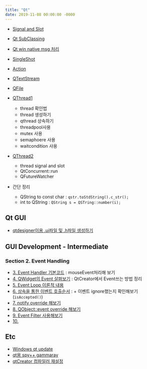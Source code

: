 ```yaml
---
title: "Qt"
date: 2019-11-08 00:00:00 -0000
---
```


* [Signal and Slot](https://goodayth.github.io/Qt-signal-slot/)
* [Qt SubClassing](https://goodayth.github.io/Qt-subclassing/)
* [Qt win native msg 처리](https://goodayth.github.io/Qt-native-msg/)
* [SingleShot](https://goodayth.github.io/Qt-singleshot/)
* [Action](https://goodayth.github.io/Qt-action/)
* [QTextStream](https://goodayth.github.io/Qt-qtextstream/)
* [QFile](https://goodayth.github.io/Qt-qfile/)
* [QThread1](https://goodayth.github.io/Qt-thread/)
    - thread 확인법
    - thread 생성하기
    - qthread 상속하기
    - threadpool사용
    - mutex 사용
    - semaphoere 사용
    - waitcondition 사용
* [QThread2](https://goodayth.github.io/Qt-thread-2/)
    - thread signal and slot
    - QtConcurrent::run
    - QFutureWatcher

* 간단 정리
    - QString to const char : `qstr.toStdString().c_str();`
    - int to QString : `QString s = QSTring::number(i);`

## Qt GUI

* [qtdesigner이용 .ui파일 및 .h파일 생성하기](https://goodayth.github.io/Qt-qtdesigner/)

## GUI Development - Intermediate

### Section 2. Event Handling

* [3. Event Handler 기본코드](https://goodayth.github.io/Qt-GDI-S2-3/) : mouseEvent처리해 보기
* [4. QWidget의 Event 살펴보기](https://goodayth.github.io/Qt-GDI-S2-4/) : QtCreator에서 Event쓰는 방법 정리
* [5. Event Loop 이론적 내용](https://goodayth.github.io/Qt-GDI-S2-5/)
* [6. 상속을 통한 이벤트 호출순서](https://goodayth.github.io/Qt-GDI-S2-6/) : + 이벤트 ignore했는지 확인해보기(`isAccepted()`)
* [7. notify override 해보기](https://goodayth.github.io/Qt-GDI-S2-7/)
* [8. QObject::event override 해보기](https://goodayth.github.io/Qt-GDI-S2-8/)
* [9. Event Filter 사용해보기](https://goodayth.github.io/Qt-GDI-S2-9/)
* [10. ](https://goodayth.github.io/Qt-GDI-S2-10/)

## Etc

* [Windows qt update](https://goodayth.github.io/Qt-update/)
* [qt용 spy++ gammaray](https://goodayth.github.io/Qt-gammaray/)
* [qtCreator 컴파일러 재설정](https://goodayth.github.io/Qt-creator-comfiler/)